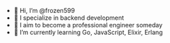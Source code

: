 - 👋 Hi, I’m @frozen599
- 👀 I specialize in backend development
- 👀 I aim to become a professional engineer someday
- 🌱 I’m currently learning Go, JavaScript, Elixir, Erlang

<!---
gopher5889/gopher5889 is a ✨ special ✨ repository because its `README.md` (this file) appears on your GitHub profile.
You can click the Preview link to take a look at your changes.
--->
